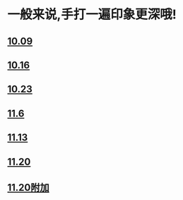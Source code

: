 # 一般来说,手打一遍印象更深哦!

## [10.09](/works/10.09作业.md)

## [10.16](/works/10.16作业.md)

## [10.23](/works/10.23作业.md)

## [11.6](/works/11.6作业.md)

## [11.13](/works/11.13作业.md)

## [11.20](/works/11.20作业.md)

## [11.20附加](/works/11.20作业附加.md)